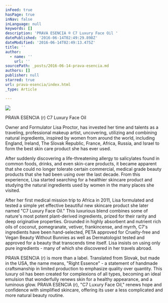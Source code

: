```yaml
---
inFeed: true
hasPage: true
inNav: false
inLanguage: null
keywords: []
description: 'PRAVA ESENCIA ® C7 Luxury Face Oil '
datePublished: '2016-06-14T02:49:29.898Z'
dateModified: '2016-06-14T02:49:13.475Z'
title: ''
author:
  - name: ''
    url: ''
sourcePath: _posts/2016-06-14-prava-esencia.md
authors: []
publisher: null
starred: true
url: prava-esencia/index.html
_type: Article

---
```

![](https://s3-us-west-2.amazonaws.com/the-grid-img/p/6e964384cca246fa066f02c488722efaacb11d7d.jpg)

PRAVA ESENCIA (r) C7 Luxury Face Oil 

Owner and Formulator Lisa Proctor, has invested her time and talents as a traveling, professional makeup artist, uncovering, utilizing and combining natural ingredients, inspired by women from around the world, including England, Ireland, The Slovak Republic, France, Africa, Russia, and Israel to form the best skin care product she has ever used. 

After suddenly discovering a life-threatening allergy to salicylates found in common foods, drinks, and even skin-care products, it became apparent that she could no longer tolerate certain commercial, medical grade beauty products that she had been using over the last decade. From this experience, Lisa started searching for a healthier skincare product and studying the natural ingredients used by women in the many places she visited. 

After her first medical mission trip to Africa in 2011, Lisa formulated and tested a simple yet effective beautiful new skincare product she later named "C7 Luxury Face Oil." This luxurious blend combines some of nature's most potent plant-derived ingredients, prized for their rarity and deep originative properties. Grounded in highly absorbent and nutrient rich oils of coconut, pomegranate, vetiver, frankincense, and myrrh, C7's ingredients have been hand-selected, PETA approved for Cruelty-free and Vegan Beauty Without Bunnies as well as Dermatologist tested and approved for a beauty that transcends time itself. Lisa insists on using only pure ingredients - many of which she discovered in her travels abroad. 

PRAVA ESENCIA (r) is more than a label. Translated from Slovak, but made in the USA, the name means, "Right Essence" - a statement of handmade craftsmanship in limited production to emphasize quality over quantity. This luxury oil has been created for complexions of all types, becoming an ideal emulsion that wonderfully renews skin for a healthy appearance, and a luminous glow. PRAVA ESENCIA (r), "C7 Luxury Face Oil," renews hope and confidence with simplified skincare, offering its user a less complicated and more natural beauty routine.